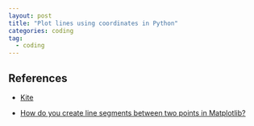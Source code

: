 ```yaml
---
layout: post
title: "Plot lines using coordinates in Python"
categories: coding
tag: 
  - coding
---
```


## References

* [Kite](https://www.adamsmith.haus/python/answers/how-to-draw-a-line-between-two-points-in-matplotlib-in-python)

* [How do you create line segments between two points in Matplotlib?](https://www.tutorialspoint.com/how-do-you-create-line-segments-between-two-points-in-matplotlib)
